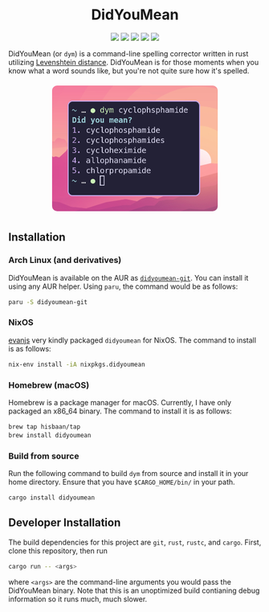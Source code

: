 <h1 align="center">DidYouMean</h1>

<p align="center">
    <a href="LICENSE"> <img src="https://img.shields.io/aur/license/didyoumean-git?style=for-the-badge" /></a>
    <a href="https://aur.archlinux.org/packages/didyoumean-git/"> <img src="https://img.shields.io/aur/version/didyoumean-git?color=1793d1&label=didyoumean-git&logo=arch-linux&style=for-the-badge" /></a>
    <a href="https://github.com/hisbaan/homebrew-tap"><img src="https://img.shields.io/badge/NixOS-v1.1.0-5277c3?style=for-the-badge&logo=NixOS" /></a>
    <a href="https://github.com/hisbaan/homebrew-tap"><img src="https://img.shields.io/badge/Homebrew-v1.1.0-fbb040?style=for-the-badge&logo=Homebrew" /></a>
    <a href="https://lib.rs/crates/didyoumean"> <img src="https://img.shields.io/crates/v/didyoumean?color=red&label=crates.io/lib.rs&logo=Rust&style=for-the-badge" /></a>
</p>

DidYouMean (or `dym`) is a command-line spelling corrector written in rust utilizing [Levenshtein distance](https://en.wikipedia.org/wiki/Levenshtein_distance). DidYouMean is for those moments when you know what a word sounds like, but you're not quite sure how it's spelled.

<p align="center">
    <!-- <img src="img/meningitis.png" height="250" style="border-radius: 10px; margin: 0.5em;"/> -->
    <img src="img/cyclophosphamide.png" height="250" style="border-radius: 10px; margin: 0.5em;"/>
</p>

## Installation

### Arch Linux (and derivatives)

DidYouMean is available on the AUR as [`didyoumean-git`](https://aur.archlinux.org/packages/didyoumean-git). You can install it using any AUR helper. Using `paru`, the command would be as follows:

```sh
paru -S didyoumean-git
```

### NixOS

[evanjs](https://github.com/evanjs) very kindly packaged `didyoumean` for NixOS. The command to install is as follows:

```sh
nix-env install -iA nixpkgs.didyoumean
```

### Homebrew (macOS)

Homebrew is a package manager for macOS. Currently, I have only packaged an x86\_64 binary. The command to install it is as follows:

```sh
brew tap hisbaan/tap
brew install didyoumean
```

### Build from source

Run the following command to build `dym` from source and install it in your home directory. Ensure that you have `$CARGO_HOME/bin/` in your path.

```sh
cargo install didyoumean
```

## Developer Installation

The build dependencies for this project are `git`, `rust`, `rustc`, and `cargo`. First, clone this repository, then run

```sh
cargo run -- <args>
```

where `<args>` are the command-line arguments you would pass the DidYouMean binary. Note that this is an unoptimized build contianing debug information so it runs much, much slower.
